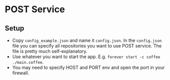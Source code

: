 # POST Service

## Setup

* Copy `config_example.json` and name it `config.json`. In the `config.json` file you can specify all repositories you want to use POST service. The file is pretty much self-explanatory.
* Use whatever you want to start the app. E.g. `forever start -c coffee ./main.coffee`.
* You may need to specify HOST and PORT env and open the port in your firewall.
